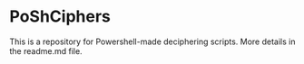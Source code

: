 # PoShCiphers
This is a repository for Powershell-made deciphering scripts. More details in the readme.md file.

